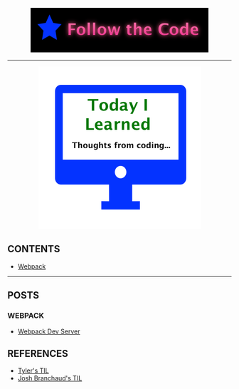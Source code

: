 <p align="center">
  <img src="https://github.com/EdwardRutz/TIL/blob/master/images/Follow-Code.png">
</p>


-------------------------------------------------
<p align="center">
  <img src="https://github.com/EdwardRutz/TIL/blob/master/images/TIL.png">
</p>



## CONTENTS

- [Webpack](#webpack)


-------------------------------------------------

## POSTS





### WEBPACK
- [Webpack Dev Server](Webpack/Webpack-Dev-Server.md) 







## REFERENCES
- [Tyler's TIL](https://github.com/tylerb33/TIL)
- [Josh Branchaud's TIL](https://github.com/jbranchaud/til)






